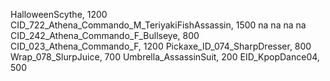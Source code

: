 HalloweenScythe, 1200
CID_722_Athena_Commando_M_TeriyakiFishAssassin, 1500
na
na
na
na
CID_242_Athena_Commando_F_Bullseye, 800
 CID_023_Athena_Commando_F, 1200
Pickaxe_ID_074_SharpDresser, 800
Wrap_078_SlurpJuice, 700
Umbrella_AssassinSuit, 200
EID_KpopDance04, 500

